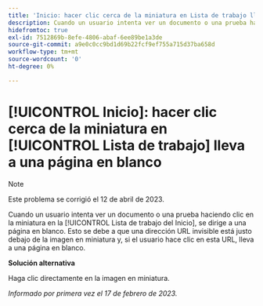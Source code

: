 ```yaml
---
title: 'Inicio: hacer clic cerca de la miniatura en Lista de trabajo lleva a una página en blanco'
description: Cuando un usuario intenta ver un documento o una prueba haciendo clic en la miniatura en la Lista de trabajo del Inicio, se dirige a una página en blanco. Esto se debe a que una dirección URL invisible está justo debajo de la imagen en miniatura y, si el usuario hace clic en esta URL, lleva a una página en blanco.
hidefromtoc: true
exl-id: 7512869b-8efe-4806-abaf-6ee89be1a3de
source-git-commit: a9e0c0cc9bd1d69b22fcf9ef755a715d37ba658d
workflow-type: tm+mt
source-wordcount: '0'
ht-degree: 0%

---
```


# [!UICONTROL Inicio]: hacer clic cerca de la miniatura en [!UICONTROL Lista de trabajo] lleva a una página en blanco

>[!NOTE]
>
>Este problema se corrigió el 12 de abril de 2023.

Cuando un usuario intenta ver un documento o una prueba haciendo clic en la miniatura en la [!UICONTROL Lista de trabajo del Inicio], se dirige a una página en blanco. Esto se debe a que una dirección URL invisible está justo debajo de la imagen en miniatura y, si el usuario hace clic en esta URL, lleva a una página en blanco.

**Solución alternativa**

Haga clic directamente en la imagen en miniatura.

_Informado por primera vez el 17 de febrero de 2023._
